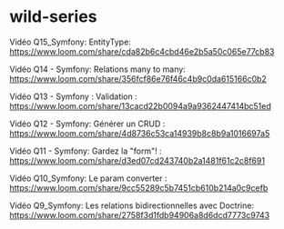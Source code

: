 # wild-series

Vidéo Q15_Symfony: EntityType: https://www.loom.com/share/cda82b6c4cbd46e2b5a50c065e77cb83

Vidéo Q14 - Symfony: Relations many to many: https://www.loom.com/share/356fcf86e76f46c4b9c0da615166c0b2

Vidéo Q13 - Symfony : Validation : https://www.loom.com/share/13cacd22b0094a9a9362447414bc51ed

Vidéo Q12 - Symfony: Générer un CRUD : https://www.loom.com/share/4d8736c53ca14939b8c8b9a1016697a5

Vidéo Q11 - Symfony: Gardez la "form"! : https://www.loom.com/share/d3ed07cd243740b2a1481f61c2c8f691

Vidéo Q10_Symfony: Le param converter : https://www.loom.com/share/9cc55289c5b7451cb610b214a0c9cefb

Vidéo Q9_Symfony: Les relations bidirectionnelles avec Doctrine: https://www.loom.com/share/2758f3d1fdb94906a8d6dcd7773c9743









